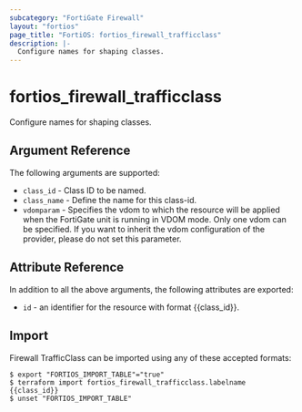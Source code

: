 ```yaml
---
subcategory: "FortiGate Firewall"
layout: "fortios"
page_title: "FortiOS: fortios_firewall_trafficclass"
description: |-
  Configure names for shaping classes.
---
```


# fortios_firewall_trafficclass
Configure names for shaping classes.

## Argument Reference

The following arguments are supported:

* `class_id` - Class ID to be named.
* `class_name` - Define the name for this class-id.
* `vdomparam` - Specifies the vdom to which the resource will be applied when the FortiGate unit is running in VDOM mode. Only one vdom can be specified. If you want to inherit the vdom configuration of the provider, please do not set this parameter.


## Attribute Reference

In addition to all the above arguments, the following attributes are exported:
* `id` - an identifier for the resource with format {{class_id}}.

## Import

Firewall TrafficClass can be imported using any of these accepted formats:
```
$ export "FORTIOS_IMPORT_TABLE"="true"
$ terraform import fortios_firewall_trafficclass.labelname {{class_id}}
$ unset "FORTIOS_IMPORT_TABLE"
```
